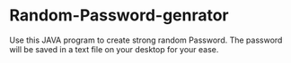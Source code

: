 # Random-Password-genrator
Use this JAVA program to create strong random Password. The password will be saved in a text file on your desktop for your ease.
